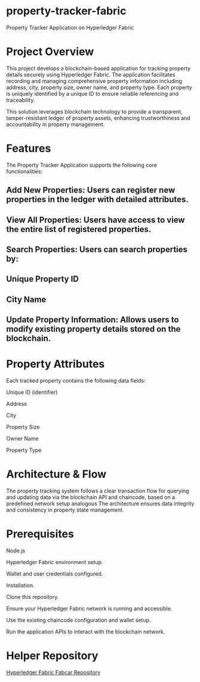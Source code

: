 # property-tracker-fabric

Property Tracker Application on Hyperledger Fabric

# Project Overview
This project develops a blockchain-based application for tracking property details securely using Hyperledger Fabric. The application facilitates recording and managing comprehensive property information including address, city, property size, owner name, and property type. Each property is uniquely identified by a unique ID to ensure reliable referencing and traceability.

This solution leverages blockchain technology to provide a transparent, tamper-resistant ledger of property assets, enhancing trustworthiness and accountability in property management.

# Features
The Property Tracker Application supports the following core functionalities:

## Add New Properties: Users can register new properties in the ledger with detailed attributes.

## View All Properties: Users have access to view the entire list of registered properties.

## Search Properties: Users can search properties by:

## Unique Property ID

## City Name

## Update Property Information: Allows users to modify existing property details stored on the blockchain.

# Property Attributes
Each tracked property contains the following data fields:

Unique ID (identifier)

Address

City

Property Size

Owner Name

Property Type

# Architecture & Flow
The property tracking system follows a clear transaction flow for querying and updating data via the blockchain API and chaincode, based on a predefined network setup analogous 
The architecture ensures data integrity and consistency in property state management.

# Prerequisites

Node.js

Hyperledger Fabric environment setup.

Wallet and user credentials configured.

Installation.

Clone this repository.

Ensure your Hyperledger Fabric network is running and accessible.

Use the existing chaincode configuration and wallet setup.

Run the application APIs to interact with the blockchain network.

# Helper Repository

[Hyperledger Fabric Fabcar Repository](https://github.com/YEASIN49/Hyperledger-Fabric-Fabcar.git)


